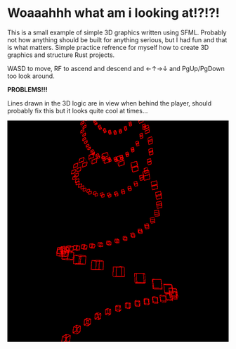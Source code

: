 # Woaaahhh what am i looking at!?!?!
This is a small example of simple 3D graphics written using SFML.
Probably not how anything should be built for anything serious, but I had fun and that is what matters.
Simple practice refrence for myself how to create 3D graphics and structure Rust projects.

WASD to move, RF to ascend and descend and ←↑→↓ and PgUp/PgDown too look around.

**PROBLEMS!!!**

Lines drawn in the 3D logic are in view when behind the player,
should probably fix this but it looks quite cool at times...

![tHe SpIrE](media/the-spire.gif)
